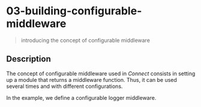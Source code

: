 # 03-building-configurable-middleware
> introducing the concept of configurable middleware

## Description

The concept of configurable middleware used in *Connect* consists in setting up a module that returns a middleware function. Thus, it can be used several times and with different configurations.

In the example, we define a configurable logger middleware.